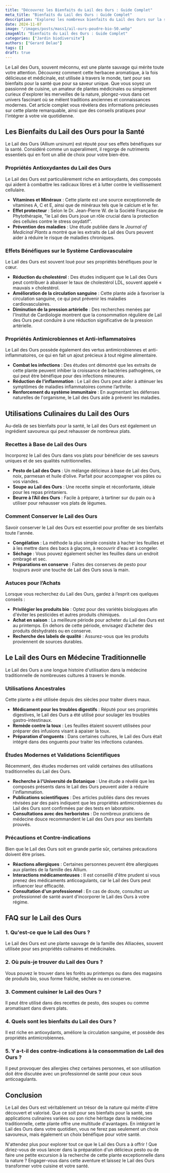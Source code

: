```yaml
---
title: "Découvrez les Bienfaits du Lail des Ours : Guide Complet"
meta_title: "Bienfaits du Lail des Ours : Guide Complet"
description: "Explorez les nombreux bienfaits du Lail des Ours sur la santé, son utilisation en cuisine, et ses propriétés médicinales dans notre guide complet."
date: 2024-11-07
image: "/images/posts/mass1/ail-ours-poudre-bio-50.webp"
imageAlt: "Bienfaits du Lail des Ours : Guide Complet"
categories: ["Jardin biodiversite"]
authors: ["Gerard Delao"]
tags: []
draft: true
---
```


Le Lail des Ours, souvent méconnu, est une plante sauvage qui mérite toute votre attention. Découvrez comment cette herbacee aromatique, à la fois délicieuse et médicinale, est utilisée à travers le monde, tant pour ses bienfaits pour la santé que pour sa saveur unique. Que vous soyez un passionné de cuisine, un amateur de plantes médicinales ou simplement curieux d'explorer les merveilles de la nature, plongez-vous dans cet univers fascinant où se mêlent traditions anciennes et connaissances modernes. Cet article complet vous révèlera des informations précieuses sur cette plante remarquable, ainsi que des conseils pratiques pour l'intégrer à votre vie quotidienne.

## Les Bienfaits du Lail des Ours pour la Santé

Le Lail des Ours (Allium ursinum) est réputé pour ses effets bénéfiques sur la santé. Considéré comme un superaliment, il regorge de nutriments essentiels qui en font un allié de choix pour votre bien-être.

### Propriétés Antioxydantes du Lail des Ours

Le Lail des Ours est particulièrement riche en antioxydants, des composés qui aident à combattre les radicaux libres et à lutter contre le vieillissement cellulaire.

- **Vitamines et Minéraux** : Cette plante est une source exceptionnelle de vitamines A, C et E, ainsi que de minéraux tels que le calcium et le fer.
- **Effet protecteur** : Selon le Dr. Jean-Pierre W. de la Société Française de Phytothérapie, "le Lail des Ours joue un rôle crucial dans la protection des cellules contre le stress oxydatif".
- **Prévention des maladies** : Une étude publiée dans le *Journal of Medicinal Plants* a montré que les extraits de Lail des Ours peuvent aider à réduire le risque de maladies chroniques.

### Effets Bénéfiques sur le Système Cardiovasculaire

Le Lail des Ours est souvent loué pour ses propriétés bénéfiques pour le cœur.

- **Réduction du cholestérol** : Des études indiquent que le Lail des Ours peut contribuer à abaisser le taux de cholestérol LDL, souvent appelé « mauvais » cholestérol.
- **Amélioration de la circulation sanguine** : Cette plante aide à favoriser la circulation sanguine, ce qui peut prévenir les maladies cardiovasculaires.
- **Diminution de la pression artérielle** : Des recherches menées par l'Institut de Cardiologie montrent que la consommation régulière de Lail des Ours peut conduire à une réduction significative de la pression artérielle.

### Propriétés Antimicrobiennes et Anti-inflammatoires

Le Lail des Ours possède également des vertus antimicrobiennes et anti-inflammatoires, ce qui en fait un ajout précieux à tout régime alimentaire.

- **Combat les infections** : Des études ont démontré que les extraits de cette plante peuvent inhiber la croissance de bactéries pathogènes, ce qui peut être bénéfique pour des infections mineures.
- **Réduction de l'inflammation** : Le Lail des Ours peut aider à atténuer les symptômes de maladies inflammatoires comme l’arthrite.
- **Renforcement du système immunitaire** : En augmentant les défenses naturelles de l'organisme, le Lail des Ours aide à prévenir les maladies.

## Utilisations Culinaires du Lail des Ours

Au-delà de ses bienfaits pour la santé, le Lail des Ours est également un ingrédient savoureux qui peut rehausser de nombreux plats.

### Recettes à Base de Lail des Ours

Incorporez le Lail des Ours dans vos plats pour bénéficier de ses saveurs uniques et de ses qualités nutritionnelles.

- **Pesto de Lail des Ours** : Un mélange délicieux à base de Lail des Ours, noix, parmesan et huile d’olive. Parfait pour accompagner vos pâtes ou vos viandes.
- **Soupe au Lail des Ours** : Une recette simple et réconfortante, idéale pour les repas printaniers.
- **Beurre à l’Ail des Ours** : Facile à préparer, à tartiner sur du pain ou à utiliser pour rehausser vos plats de légumes.

### Comment Conserver le Lail des Ours

Savoir conserver le Lail des Ours est essentiel pour profiter de ses bienfaits toute l'année.

- **Congélation** : La méthode la plus simple consiste à hacher les feuilles et à les mettre dans des bacs à glaçons, à recouvrir d'eau et à congeler.
- **Séchage** : Vous pouvez également sécher les feuilles dans un endroit ombragé et sec.
- **Préparations en conserve** : Faites des conserves de pesto pour toujours avoir une touche de Lail des Ours sous la main.

### Astuces pour l’Achats

Lorsque vous recherchez du Lail des Ours, gardez à l’esprit ces quelques conseils :

- **Privilégier les produits bio** : Optez pour des variétés biologiques afin d'éviter les pesticides et autres produits chimiques.
- **Achat en saison** : La meilleure période pour acheter du Lail des Ours est au printemps. En dehors de cette période, envisagez d’acheter des produits déshydratés ou en conserve.
- **Recherche des labels de qualité** : Assurez-vous que les produits proviennent de sources durables.

## Le Lail des Ours en Médecine Traditionnelle

Le Lail des Ours a une longue histoire d'utilisation dans la médecine traditionnelle de nombreuses cultures à travers le monde.

### Utilisations Ancestrales

Cette plante a été utilisée depuis des siècles pour traiter divers maux.

- **Médicament pour les troubles digestifs** : Réputé pour ses propriétés digestives, le Lail des Ours a été utilisé pour soulager les troubles gastro-intestinaux.
- **Remède contre la toux** : Les feuilles étaient souvent utilisées pour préparer des infusions visant à apaiser la toux.
- **Préparation d'onguents** : Dans certaines cultures, le Lail des Ours était intégré dans des onguents pour traiter les infections cutanées.

### Études Modernes et Validations Scientifiques

Récemment, des études modernes ont validé certaines des utilisations traditionnelles du Lail des Ours.

- **Recherche à l'Université de Botanique** : Une étude a révélé que les composés présents dans le Lail des Ours peuvent aider à réduire l'inflammation.
- **Publications scientifiques** : Des articles publiés dans des revues révisées par des pairs indiquent que les propriétés antimicrobiennes du Lail des Ours sont confirmées par des tests en laboratoire.
- **Consultations avec des herboristes** : De nombreux praticiens de médecine douce recommandent le Lail des Ours pour ses bienfaits prouvés.

### Précautions et Contre-indications

Bien que le Lail des Ours soit en grande partie sûr, certaines précautions doivent être prises.

- **Réactions allergiques** : Certaines personnes peuvent être allergiques aux plantes de la famille des Allium.
- **Interactions médicamenteuses** : Il est conseillé d'être prudent si vous prenez des médicaments anticoagulants, car le Lail des Ours peut influencer leur efficacité.
- **Consultation d'un professionnel** : En cas de doute, consultez un professionnel de santé avant d'incorporer le Lail des Ours à votre régime.

## FAQ sur le Lail des Ours

### 1. Qu'est-ce que le Lail des Ours ?
Le Lail des Ours est une plante sauvage de la famille des Alliacées, souvent utilisée pour ses propriétés culinaires et médicinales.

### 2. Où puis-je trouver du Lail des Ours ?
Vous pouvez le trouver dans les forêts au printemps ou dans des magasins de produits bio, sous forme fraîche, séchée ou en conserve.

### 3. Comment cuisiner le Lail des Ours ?
Il peut être utilisé dans des recettes de pesto, des soupes ou comme aromatisant dans divers plats. 

### 4. Quels sont les bienfaits du Lail des Ours ?
Il est riche en antioxydants, améliore la circulation sanguine, et possède des propriétés antimicrobiennes.

### 5. Y a-t-il des contre-indications à la consommation de Lail des Ours ?
Il peut provoquer des allergies chez certaines personnes, et son utilisation doit être discutée avec un professionnel de santé pour ceux sous anticoagulants.

## Conclusion

Le Lail des Ours est véritablement un trésor de la nature qui mérite d'être découvert et valorisé. Que ce soit pour ses bienfaits pour la santé, ses applications culinaires variées ou son riche héritage dans la médecine traditionnelle, cette plante offre une multitude d'avantages. En intégrant le Lail des Ours dans votre quotidien, vous ne ferez pas seulement un choix savoureux, mais également un choix bénéfique pour votre santé.

N'attendez plus pour explorer tout ce que le Lail des Ours a à offrir ! Que diriez-vous de vous lancer dans la préparation d'un délicieux pesto ou de faire une petite excursion à la recherche de cette plante exceptionnelle dans la nature ? Engager-vous dans cette aventure et laissez le Lail des Ours transformer votre cuisine et votre santé.

